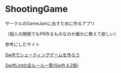 # ShootingGame

サークルのGameJamに出すために作るアプリ 

（個人の開発でもPR作るものなのか誰かに教えて欲しい）


参考にしたサイト

[Swiftでシューティングゲームを作ろう](https://qiita.com/snowman_mh/items/2fd30a06b49d412bde88)

[SwiftLintの全ルール一覧(Swift 4.2版)](https://qiita.com/uhooi/items/7f5d6cf2b240f60ba1ed)
